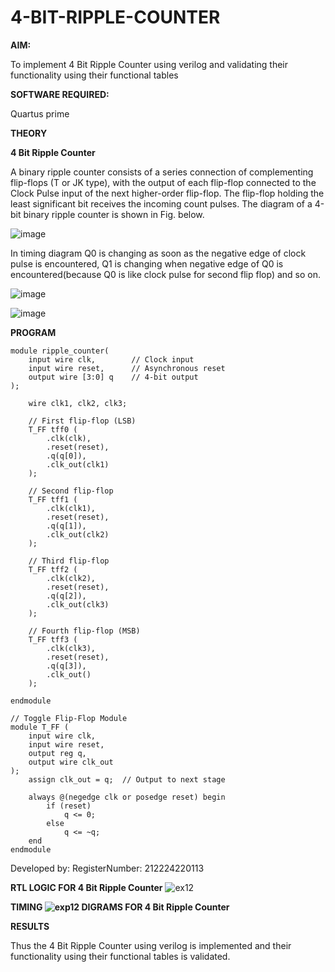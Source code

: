 # 4-BIT-RIPPLE-COUNTER

**AIM:**

To implement  4 Bit Ripple Counter using verilog and validating their functionality using their functional tables

**SOFTWARE REQUIRED:**

Quartus prime

**THEORY**

**4 Bit Ripple Counter**

A binary ripple counter consists of a series connection of complementing flip-flops (T or JK type), with the output of each flip-flop connected to the Clock Pulse input of the next higher-order flip-flop. The flip-flop holding the least significant bit receives the incoming count pulses. The diagram of a 4-bit binary ripple counter is shown in Fig. below.

![image](https://github.com/naavaneetha/4-BIT-RIPPLE-COUNTER/assets/154305477/cb4b74d4-31ab-4359-95d0-d22e67daba13)

In timing diagram Q0 is changing as soon as the negative edge of clock pulse is encountered, Q1 is changing when negative edge of Q0 is encountered(because Q0 is like clock pulse for second flip flop) and so on.

![image](https://github.com/naavaneetha/4-BIT-RIPPLE-COUNTER/assets/154305477/a573a7d6-014e-4e54-93e6-e2ac9530960b)

![image](https://github.com/naavaneetha/4-BIT-RIPPLE-COUNTER/assets/154305477/85e1958a-2fc1-49bb-9a9f-d58ccbf3663c)



**PROGRAM**
```
module ripple_counter(
    input wire clk,        // Clock input
    input wire reset,      // Asynchronous reset
    output wire [3:0] q    // 4-bit output
);

    wire clk1, clk2, clk3;

    // First flip-flop (LSB)
    T_FF tff0 (
        .clk(clk),
        .reset(reset),
        .q(q[0]),
        .clk_out(clk1)
    );

    // Second flip-flop
    T_FF tff1 (
        .clk(clk1),
        .reset(reset),
        .q(q[1]),
        .clk_out(clk2)
    );

    // Third flip-flop
    T_FF tff2 (
        .clk(clk2),
        .reset(reset),
        .q(q[2]),
        .clk_out(clk3)
    );

    // Fourth flip-flop (MSB)
    T_FF tff3 (
        .clk(clk3),
        .reset(reset),
        .q(q[3]),
        .clk_out()
    );

endmodule

// Toggle Flip-Flop Module
module T_FF (
    input wire clk,
    input wire reset,
    output reg q,
    output wire clk_out
);
    assign clk_out = q;  // Output to next stage

    always @(negedge clk or posedge reset) begin
        if (reset)
            q <= 0;
        else
            q <= ~q;
    end
endmodule
```

 Developed by: RegisterNumber: 212224220113

**RTL LOGIC FOR 4 Bit Ripple Counter**
![ex12](https://github.com/user-attachments/assets/fa1d313d-52b8-4355-94fb-6b65d31b2e0a)

**TIMING ![exp12](https://github.com/user-attachments/assets/4d02bc60-66c3-4d0b-b09b-2995f0223299)
DIGRAMS FOR 4 Bit Ripple Counter**

**RESULTS**

Thus the 4 Bit Ripple Counter using verilog is implemented and their functionality using their functional tables is validated.
